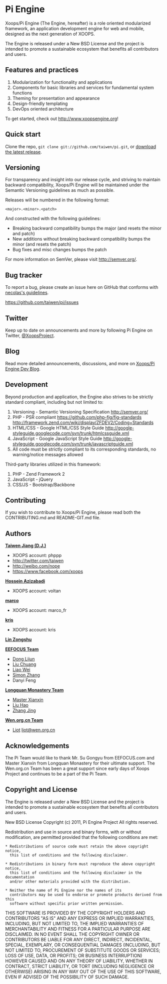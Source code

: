 Pi Engine
=================

Xoops/Pi Engine (The Engine, hereafter) is a role oriented modularized framework, an application development engine for web and mobile, designed as the next generation of XOOPS.

The Engine is released under a New BSD License and the project is intended to promote a sustainable ecosystem that benefits all contributors and users.


Features and practices
----------------------
1. Modularization for functionality and applications
2. Components for basic libraries and services for fundamental system functions
3. Theming for presentation and appearance
4. Design-friendly templating 
5. DevOps oriented architecture

To get started, check out http://www.xoopsengine.org!



Quick start
-----------

Clone the repo, `git clone git://github.com/taiwen/pi.git`, or [download the latest release](https://github.com/taiwen/pi/zipball/master).



Versioning
----------

For transparency and insight into our release cycle, and striving to maintain backward compatibility, Xoops/Pi Engine will be maintained under the Semantic Versioning guidelines as much as possible.

Releases will be numbered in the following format:

`<major>.<minor>.<patch>`

And constructed with the following guidelines:

* Breaking backward compatibility bumps the major (and resets the minor and patch)
* New additions without breaking backward compatibility bumps the minor (and resets the patch)
* Bug fixes and misc changes bumps the patch

For more information on SemVer, please visit http://semver.org/.



Bug tracker
-----------

To report a bug, please create an issue here on GitHub that conforms with [necolas's guidelines](https://github.com/necolas/issue-guidelines).

https://github.com/taiwen/pi/issues



Twitter
-------

Keep up to date on announcements and more by following Pi Engine on Twitter, [@XoopsProject](http://twitter.com/XoopsProject).



Blog
----

Read more detailed announcements, discussions, and more on [Xoops/Pi Engine Dev Blog](http://dev.xoopsengine.org).





Development
----------

Beyond production and application, the Engine also strives to be strictly standard compliant, including but not limited to:

1. Versioning - Semantic Versioning Specification http://semver.org/
2. PHP - PSR compliant https://github.com/php-fig/fig-standards http://framework.zend.com/wiki/display/ZFDEV2/Coding+Standards
3. HTML/CSS - Google HTML/CSS Style Guide http://google-styleguide.googlecode.com/svn/trunk/htmlcssguide.xml
4. JavaScript - Google JavaScript Style Guide http://google-styleguide.googlecode.com/svn/trunk/javascriptguide.xml
5. All code must be strictly compliant to its corresponding standards, no warning/notice messages allowed


Third-party libraries utilized in this framework:

1. PHP - Zend Framework 2
2. JavaScript - jQuery
3. CSS/JS - Bootstrap/Backbone




Contributing
------------

If you wish to contribute to Xoops/Pi Engine, please read both the CONTRIBUTING.md and README-GIT.md file.


Authors
-------

**[Taiwen Jiang (D.J.)](http://github.com/taiwen)**
+ XOOPS account: phppp
+ http://twitter.com/taiwen
+ http://weibo.com/nope
+ https://www.facebook.com/xoops

**[Hossein Azizabadi](http://github.com/voltan)**
+ XOOPS account: voltan

**[marco](http://github.com/MarcoXoops)**
+ XOOPS account: marco_fr

**[kris](http://github.com/krisxoofoo)**
+ XOOPS account: kris

**[Lin Zongshu](http://github.com/linzongshu)**

**[EEFOCUS Team](http://www.eefocus.com)**
+ [Dong Lijun](https://github.com/donglijun)
+ [Liu Chuang](https://github.com/liuchuangww)
+ [Liao Wei](https://github.com/sexnothing)
+ [Simon Zhang](https://github.com/zhangsimon)
+ Danyi Feng

**[Longquan Monastery Team](http://weibo.com/lqsit)**
+ [Master Xianxin](https://github.com/htouch)
+ [Liu Hao](https://github.com/gwisdomroof)
+ [Zhang Jing](https://github.com/zhangjing1117)

**[Wen.org.cn Team](http://wen.org.cn)**
+ [Liot](https://github.com/liot) liot@wen.org.cn


Acknowledgements
----------------

The Pi Team would like to thank Mr. Su Gongyu from EEFOCUS.com and Master Xianxin from Longquan Monastery for their ultimate support. The Wen.org.cn Team has been a great support since early days of Xoops Project and continues to be a part of the Pi Team.


Copyright and License
---------------------

The Engine is released under a New BSD License and the project is intended to promote a sustainable ecosystem that benefits all contributors and users.

New BSD License
Copyright (c) 2011, Pi Engine Project
All rights reserved.

Redistribution and use in source and binary forms, with or without modification,
are permitted provided that the following conditions are met:

    * Redistributions of source code must retain the above copyright notice,
      this list of conditions and the following disclaimer.

    * Redistributions in binary form must reproduce the above copyright notice,
      this list of conditions and the following disclaimer in the documentation
      and/or other materials provided with the distribution.

    * Neither the name of Pi Engine nor the names of its
      contributors may be used to endorse or promote products derived from this
      software without specific prior written permission.

THIS SOFTWARE IS PROVIDED BY THE COPYRIGHT HOLDERS AND CONTRIBUTORS "AS IS" AND
ANY EXPRESS OR IMPLIED WARRANTIES, INCLUDING, BUT NOT LIMITED TO, THE IMPLIED
WARRANTIES OF MERCHANTABILITY AND FITNESS FOR A PARTICULAR PURPOSE ARE
DISCLAIMED. IN NO EVENT SHALL THE COPYRIGHT OWNER OR CONTRIBUTORS BE LIABLE FOR
ANY DIRECT, INDIRECT, INCIDENTAL, SPECIAL, EXEMPLARY, OR CONSEQUENTIAL DAMAGES
(INCLUDING, BUT NOT LIMITED TO, PROCUREMENT OF SUBSTITUTE GOODS OR SERVICES;
LOSS OF USE, DATA, OR PROFITS; OR BUSINESS INTERRUPTION) HOWEVER CAUSED AND ON
ANY THEORY OF LIABILITY, WHETHER IN CONTRACT, STRICT LIABILITY, OR TORT
(INCLUDING NEGLIGENCE OR OTHERWISE) ARISING IN ANY WAY OUT OF THE USE OF THIS
SOFTWARE, EVEN IF ADVISED OF THE POSSIBILITY OF SUCH DAMAGE.
